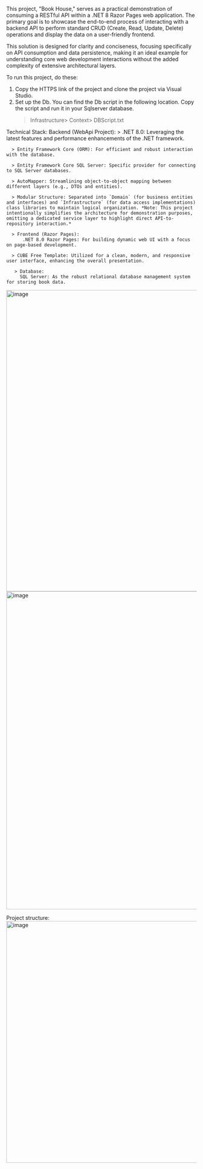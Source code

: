 This project, "Book House," serves as a practical demonstration of consuming a RESTful API within a .NET 8 Razor Pages web application. The primary goal is to showcase the end-to-end process of interacting with a backend API to perform standard CRUD (Create, Read, Update, Delete) operations and display the data on a user-friendly frontend.

This solution is designed for clarity and conciseness, focusing specifically on API consumption and data persistence, making it an ideal example for understanding core web development interactions without the added complexity of extensive architectural layers.

To run this project, do these:
1. Copy the HTTPS link of the project and clone the project via Visual Studio.
2. Set up the Db. You can find the Db script in the following location. Copy the script and run it in your Sqlserver database.
   > Infrastructure> Context> DBScript.txt

Technical Stack:
  Backend (WebApi Project):
      > .NET 8.0: Leveraging the latest features and performance enhancements of the .NET framework.
      
      > Entity Framework Core (ORM): For efficient and robust interaction with the database.
      
      > Entity Framework Core SQL Server: Specific provider for connecting to SQL Server databases.
      
      > AutoMapper: Streamlining object-to-object mapping between different layers (e.g., DTOs and entities).
      
      > Modular Structure: Separated into `Domain` (for business entities and interfaces) and `Infrastructure` (for data access implementations) class libraries to maintain logical organization. *Note: This project intentionally simplifies the architecture for demonstration purposes, omitting a dedicated service layer to highlight direct API-to-repository interaction.*
      
      > Frontend (Razor Pages):
          .NET 8.0 Razor Pages: For building dynamic web UI with a focus on page-based development.
          
      > CUBE Free Template: Utilized for a clean, modern, and responsive user interface, enhancing the overall presentation.
      
       > Database:
         SQL Server: As the robust relational database management system for storing book data.


<img width="795" alt="image" src="https://github.com/user-attachments/assets/53156618-cdc3-4535-b215-70376d88e334" />

<img width="839" alt="image" src="https://github.com/user-attachments/assets/c2915773-941d-44d4-998b-2c155ed5435f" />

Project structure:
<img width="638" alt="image" src="https://github.com/user-attachments/assets/7c70cc66-932d-4ea3-b1f6-5f6ae1a788b6" />



